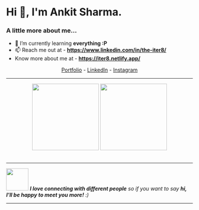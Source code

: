 <h1>Hi 👋, I'm Ankit Sharma.</h1>



### A little more about me...  

- 🌱 I’m currently learning **everything :P**
- 📫 Reach me out at - **https://www.linkedin.com/in/the-iter8/**
- Know more about me at - **https://iter8.netlify.app/**

<!--- Adding Header Elements -->
<p align="center">
  <a href="https://iter8.netlify.app/">Portfolio</a> -
  <a href="https://www.linkedin.com/in/ankit-sharma-561b291b0/">LinkedIn</a> - 
  <a href="https://www.instagram.com/numismatic_tendencies/">Instagram</a>
 </p>

--------------------------------------

<div align="center">
<img height="180em" src="https://github-profile-summary-cards.vercel.app/api/cards/profile-details?username=the-iter8&theme=github_dark" />
<img height="180em" src="https://github-profile-summary-cards.vercel.app/api/cards/stats?username=the-iter8&theme=github_dark"/>
</div>
<br>

---

<img src="https://media.giphy.com/media/LnQjpWaON8nhr21vNW/giphy.gif" width="60"> <em><b>I love connecting with different people</b> so if you want to say <b>hi, I'll be happy to meet you more!</b> :)</em>

---
